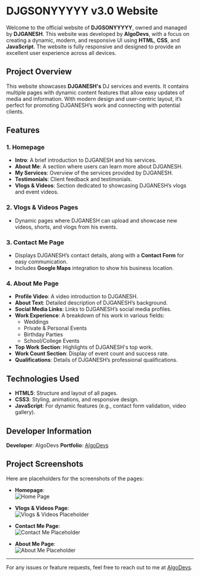 # DJGSONYYYYY v3.0 Website

Welcome to the official website of **DJGSONYYYYY**, owned and managed by **DJGANESH**. This website was developed by **AlgoDevs**, with a focus on creating a dynamic, modern, and responsive UI using **HTML**, **CSS**, and **JavaScript**. The website is fully responsive and designed to provide an excellent user experience across all devices.

## Project Overview

This website showcases **DJGANESH's** DJ services and events. It contains multiple pages with dynamic content features that allow easy updates of media and information. With modern design and user-centric layout, it’s perfect for promoting DJGANESH’s work and connecting with potential clients.

## Features

### 1. **Homepage**
- **Intro**: A brief introduction to DJGANESH and his services.
- **About Me**: A section where users can learn more about DJGANESH.
- **My Services**: Overview of the services provided by DJGANESH.
- **Testimonials**: Client feedback and testimonials.
- **Vlogs & Videos**: Section dedicated to showcasing DJGANESH’s vlogs and event videos.

### 2. **Vlogs & Videos Pages**
- Dynamic pages where DJGANESH can upload and showcase new videos, shorts, and vlogs from his events.

### 3. **Contact Me Page**
- Displays DJGANESH’s contact details, along with a **Contact Form** for easy communication.
- Includes **Google Maps** integration to show his business location.

### 4. **About Me Page**
- **Profile Video**: A video introduction to DJGANESH.
- **About Text**: Detailed description of DJGANESH’s background.
- **Social Media Links**: Links to DJGANESH’s social media profiles.
- **Work Experience**: A breakdown of his work in various fields:
  - Weddings
  - Private & Personal Events
  - Birthday Parties
  - School/College Events
- **Top Work Section**: Highlights of DJGANESH's top work.
- **Work Count Section**: Display of event count and success rate.
- **Qualifications**: Details of DJGANESH’s professional qualifications.

## Technologies Used
- **HTML5**: Structure and layout of all pages.
- **CSS3**: Styling, animations, and responsive design.
- **JavaScript**: For dynamic features (e.g., contact form validation, video gallery).

## Developer Information

**Developer**: AlgoDevs
**Portfolio**: [AlgoDevs](https://balotiyash.github.io/Personal-Portfolio/)  

## Project Screenshots

Here are placeholders for the screenshots of the pages:

- **Homepage**:  
  ![Home Page](./asset/output/Home%20Page.png)

- **Vlogs & Videos Page**:  
  ![Vlogs & Videos Placeholder](./asset/output/Vlogs%20&%20Videos%20Page.png)

- **Contact Me Page**:  
  ![Contact Me Placeholder](./asset/output/Contact%20Me%20Page.png)

- **About Me Page**:  
  ![About Me Placeholder](./asset/output/About%20Me%20Page.png)

---

For any issues or feature requests, feel free to reach out to me at [AlgoDevs](https://balotiyash.github.io/Personal-Portfolio/).
